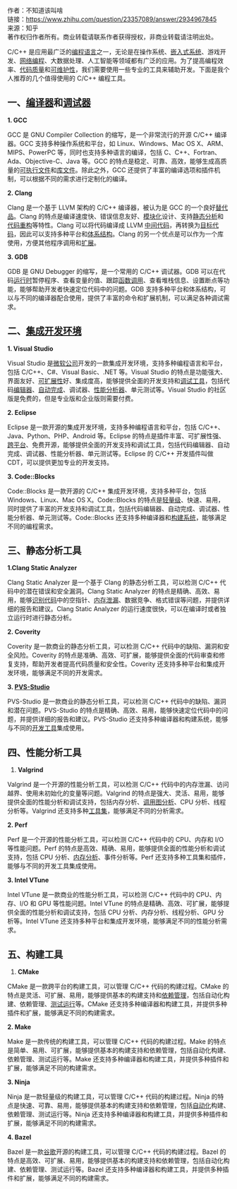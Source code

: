 作者：不知道该叫啥  
链接：https://www.zhihu.com/question/23357089/answer/2934967845  
来源：知乎  
著作权归作者所有。商业转载请联系作者获得授权，非商业转载请注明出处。  
  

C/C++ 是应用最广泛的[编程语言](https://www.zhihu.com/search?q=%E7%BC%96%E7%A8%8B%E8%AF%AD%E8%A8%80&search_source=Entity&hybrid_search_source=Entity&hybrid_search_extra=%7B%22sourceType%22%3A%22answer%22%2C%22sourceId%22%3A2934967845%7D)之一，无论是在操作系统、[嵌入式系统](https://www.zhihu.com/search?q=%E5%B5%8C%E5%85%A5%E5%BC%8F%E7%B3%BB%E7%BB%9F&search_source=Entity&hybrid_search_source=Entity&hybrid_search_extra=%7B%22sourceType%22%3A%22answer%22%2C%22sourceId%22%3A2934967845%7D)、游戏开发、[网络编程](https://www.zhihu.com/search?q=%E7%BD%91%E7%BB%9C%E7%BC%96%E7%A8%8B&search_source=Entity&hybrid_search_source=Entity&hybrid_search_extra=%7B%22sourceType%22%3A%22answer%22%2C%22sourceId%22%3A2934967845%7D)、大数据处理、人工智能等领域都有广泛的应用。为了提高编程效率、[代码质量](https://www.zhihu.com/search?q=%E4%BB%A3%E7%A0%81%E8%B4%A8%E9%87%8F&search_source=Entity&hybrid_search_source=Entity&hybrid_search_extra=%7B%22sourceType%22%3A%22answer%22%2C%22sourceId%22%3A2934967845%7D)和[可维护性](https://www.zhihu.com/search?q=%E5%8F%AF%E7%BB%B4%E6%8A%A4%E6%80%A7&search_source=Entity&hybrid_search_source=Entity&hybrid_search_extra=%7B%22sourceType%22%3A%22answer%22%2C%22sourceId%22%3A2934967845%7D)，我们需要使用一些专业的工具来辅助开发。下面是我个人推荐的几个值得使用的 C/C++ 编程工具。

## 一、[编译器](https://www.zhihu.com/search?q=%E7%BC%96%E8%AF%91%E5%99%A8&search_source=Entity&hybrid_search_source=Entity&hybrid_search_extra=%7B%22sourceType%22%3A%22answer%22%2C%22sourceId%22%3A2934967845%7D)和[调试器](https://www.zhihu.com/search?q=%E8%B0%83%E8%AF%95%E5%99%A8&search_source=Entity&hybrid_search_source=Entity&hybrid_search_extra=%7B%22sourceType%22%3A%22answer%22%2C%22sourceId%22%3A2934967845%7D)
**1. GCC**

GCC 是 GNU Compiler Collection 的缩写，是一个非常流行的开源 C/C++ 编译器。GCC 支持多种操作系统和平台，如 Linux、Windows、Mac OS X、ARM、MIPS、PowerPC 等，同时也支持多种语言的编译，包括 C、C++、Fortran、Ada、Objective-C、Java 等。GCC 的特点是稳定、可靠、高效，能够生成高质量的[可执行文件](https://www.zhihu.com/search?q=%E5%8F%AF%E6%89%A7%E8%A1%8C%E6%96%87%E4%BB%B6&search_source=Entity&hybrid_search_source=Entity&hybrid_search_extra=%7B%22sourceType%22%3A%22answer%22%2C%22sourceId%22%3A2934967845%7D)和[库文件](https://www.zhihu.com/search?q=%E5%BA%93%E6%96%87%E4%BB%B6&search_source=Entity&hybrid_search_source=Entity&hybrid_search_extra=%7B%22sourceType%22%3A%22answer%22%2C%22sourceId%22%3A2934967845%7D)。除此之外，GCC 还提供了丰富的编译选项和插件机制，可以根据不同的需求进行定制化的编译。

**2. Clang**

Clang 是一个基于 LLVM 架构的 C/C++ 编译器，被认为是 GCC 的一个良好[替代品](https://www.zhihu.com/search?q=%E6%9B%BF%E4%BB%A3%E5%93%81&search_source=Entity&hybrid_search_source=Entity&hybrid_search_extra=%7B%22sourceType%22%3A%22answer%22%2C%22sourceId%22%3A2934967845%7D)。Clang 的特点是编译速度快、错误信息友好、[模块化](https://www.zhihu.com/search?q=%E6%A8%A1%E5%9D%97%E5%8C%96&search_source=Entity&hybrid_search_source=Entity&hybrid_search_extra=%7B%22sourceType%22%3A%22answer%22%2C%22sourceId%22%3A2934967845%7D)设计、支持[静态分析](https://www.zhihu.com/search?q=%E9%9D%99%E6%80%81%E5%88%86%E6%9E%90&search_source=Entity&hybrid_search_source=Entity&hybrid_search_extra=%7B%22sourceType%22%3A%22answer%22%2C%22sourceId%22%3A2934967845%7D)和[代码重构](https://www.zhihu.com/search?q=%E4%BB%A3%E7%A0%81%E9%87%8D%E6%9E%84&search_source=Entity&hybrid_search_source=Entity&hybrid_search_extra=%7B%22sourceType%22%3A%22answer%22%2C%22sourceId%22%3A2934967845%7D)等特性。Clang 可以将代码编译成 LLVM [中间代码](https://www.zhihu.com/search?q=%E4%B8%AD%E9%97%B4%E4%BB%A3%E7%A0%81&search_source=Entity&hybrid_search_source=Entity&hybrid_search_extra=%7B%22sourceType%22%3A%22answer%22%2C%22sourceId%22%3A2934967845%7D)，再转换为[目标代码](https://www.zhihu.com/search?q=%E7%9B%AE%E6%A0%87%E4%BB%A3%E7%A0%81&search_source=Entity&hybrid_search_source=Entity&hybrid_search_extra=%7B%22sourceType%22%3A%22answer%22%2C%22sourceId%22%3A2934967845%7D)，因此可以支持多种平台和[体系结构](https://www.zhihu.com/search?q=%E4%BD%93%E7%B3%BB%E7%BB%93%E6%9E%84&search_source=Entity&hybrid_search_source=Entity&hybrid_search_extra=%7B%22sourceType%22%3A%22answer%22%2C%22sourceId%22%3A2934967845%7D)。Clang 的另一个优点是可以作为一个库使用，方便其他程序调用和[扩展](https://www.zhihu.com/search?q=%E6%89%A9%E5%B1%95&search_source=Entity&hybrid_search_source=Entity&hybrid_search_extra=%7B%22sourceType%22%3A%22answer%22%2C%22sourceId%22%3A2934967845%7D)。

**3. GDB**

GDB 是 GNU Debugger 的缩写，是一个常用的 C/C++ 调试器。GDB 可以在代码[运行时](https://www.zhihu.com/search?q=%E8%BF%90%E8%A1%8C%E6%97%B6&search_source=Entity&hybrid_search_source=Entity&hybrid_search_extra=%7B%22sourceType%22%3A%22answer%22%2C%22sourceId%22%3A2934967845%7D)暂停程序、查看变量的值、跟踪[函数调用](https://www.zhihu.com/search?q=%E5%87%BD%E6%95%B0%E8%B0%83%E7%94%A8&search_source=Entity&hybrid_search_source=Entity&hybrid_search_extra=%7B%22sourceType%22%3A%22answer%22%2C%22sourceId%22%3A2934967845%7D)、查看堆栈信息、设置断点等功能，能够帮助开发者快速定位代码中的问题。GDB 支持多种平台和体系结构，可以与不同的编译器配合使用，提供了丰富的命令和扩展机制，可以满足各种调试需求。

## 二、[集成开发环境](https://www.zhihu.com/search?q=%E9%9B%86%E6%88%90%E5%BC%80%E5%8F%91%E7%8E%AF%E5%A2%83&search_source=Entity&hybrid_search_source=Entity&hybrid_search_extra=%7B%22sourceType%22%3A%22answer%22%2C%22sourceId%22%3A2934967845%7D)

**1. Visual Studio**

Visual Studio 是[微软公司](https://www.zhihu.com/search?q=%E5%BE%AE%E8%BD%AF%E5%85%AC%E5%8F%B8&search_source=Entity&hybrid_search_source=Entity&hybrid_search_extra=%7B%22sourceType%22%3A%22answer%22%2C%22sourceId%22%3A2934967845%7D)开发的一款集成开发环境，支持多种编程语言和平台，包括 C/C++、C#、Visual Basic、.NET 等。Visual Studio 的特点是功能强大、界面友好、[可扩展性](https://www.zhihu.com/search?q=%E5%8F%AF%E6%89%A9%E5%B1%95%E6%80%A7&search_source=Entity&hybrid_search_source=Entity&hybrid_search_extra=%7B%22sourceType%22%3A%22answer%22%2C%22sourceId%22%3A2934967845%7D)好、集成度高，能够提供全面的开发支持和[调试工具](https://www.zhihu.com/search?q=%E8%B0%83%E8%AF%95%E5%B7%A5%E5%85%B7&search_source=Entity&hybrid_search_source=Entity&hybrid_search_extra=%7B%22sourceType%22%3A%22answer%22%2C%22sourceId%22%3A2934967845%7D)，包括代码[编辑器](https://www.zhihu.com/search?q=%E7%BC%96%E8%BE%91%E5%99%A8&search_source=Entity&hybrid_search_source=Entity&hybrid_search_extra=%7B%22sourceType%22%3A%22answer%22%2C%22sourceId%22%3A2934967845%7D)、[自动完成](https://www.zhihu.com/search?q=%E8%87%AA%E5%8A%A8%E5%AE%8C%E6%88%90&search_source=Entity&hybrid_search_source=Entity&hybrid_search_extra=%7B%22sourceType%22%3A%22answer%22%2C%22sourceId%22%3A2934967845%7D)、调试器、[性能分析器](https://www.zhihu.com/search?q=%E6%80%A7%E8%83%BD%E5%88%86%E6%9E%90%E5%99%A8&search_source=Entity&hybrid_search_source=Entity&hybrid_search_extra=%7B%22sourceType%22%3A%22answer%22%2C%22sourceId%22%3A2934967845%7D)、单元测试等。Visual Studio 的社区版是免费的，但是专业版和企业版则需要付费。

**2. Eclipse**

Eclipse 是一款开源的集成开发环境，支持多种编程语言和平台，包括 C/C++、Java、Python、PHP、Android 等。Eclipse 的特点是插件丰富、可扩展性强、[跨平台](https://www.zhihu.com/search?q=%E8%B7%A8%E5%B9%B3%E5%8F%B0&search_source=Entity&hybrid_search_source=Entity&hybrid_search_extra=%7B%22sourceType%22%3A%22answer%22%2C%22sourceId%22%3A2934967845%7D)、免费开源，能够提供全面的开发支持和调试工具，包括代码编辑器、自动完成、调试器、性能分析器、单元测试等。Eclipse 的 C/C++ 开发插件叫做 CDT，可以提供更加专业的开发支持。

**3. Code::Blocks**

Code::Blocks 是一款开源的 C/C++ 集成开发环境，支持多种平台，包括 Windows、Linux、Mac OS X。Code::Blocks 的特点是[轻量级](https://www.zhihu.com/search?q=%E8%BD%BB%E9%87%8F%E7%BA%A7&search_source=Entity&hybrid_search_source=Entity&hybrid_search_extra=%7B%22sourceType%22%3A%22answer%22%2C%22sourceId%22%3A2934967845%7D)、快速、易用，同时提供了丰富的开发支持和调试工具，包括代码编辑器、自动完成、调试器、性能分析器、单元测试等。Code::Blocks 还支持多种编译器和[构建系统](https://www.zhihu.com/search?q=%E6%9E%84%E5%BB%BA%E7%B3%BB%E7%BB%9F&search_source=Entity&hybrid_search_source=Entity&hybrid_search_extra=%7B%22sourceType%22%3A%22answer%22%2C%22sourceId%22%3A2934967845%7D)，能够满足不同的编程需求。

## 三、静态分析工具

**1.Clang Static Analyzer**

Clang Static Analyzer 是一个基于 Clang 的静态分析工具，可以检测 C/C++ 代码中的潜在错误和安全漏洞。Clang Static Analyzer 的特点是精确、高效、易用，能够[识别代码](https://www.zhihu.com/search?q=%E8%AF%86%E5%88%AB%E4%BB%A3%E7%A0%81&search_source=Entity&hybrid_search_source=Entity&hybrid_search_extra=%7B%22sourceType%22%3A%22answer%22%2C%22sourceId%22%3A2934967845%7D)中的空指针、[内存泄漏](https://www.zhihu.com/search?q=%E5%86%85%E5%AD%98%E6%B3%84%E6%BC%8F&search_source=Entity&hybrid_search_source=Entity&hybrid_search_extra=%7B%22sourceType%22%3A%22answer%22%2C%22sourceId%22%3A2934967845%7D)、数据竞争、格式错误等问题，并提供详细的报告和建议。Clang Static Analyzer 的运行速度很快，可以在编译时或者独立运行时进行静态分析。

**2. Coverity**

Coverity 是一款商业的静态分析工具，可以检测 C/C++ 代码中的缺陷、漏洞和安全风险。Coverity 的特点是准确、高效、可扩展，能够提供全面的代码审查和修复支持，帮助开发者提高代码质量和安全性。Coverity 还支持多种平台和集成开发环境，能够满足不同的开发需求。

**3. [PVS-Studio](https://www.zhihu.com/search?q=PVS-Studio&search_source=Entity&hybrid_search_source=Entity&hybrid_search_extra=%7B%22sourceType%22%3A%22answer%22%2C%22sourceId%22%3A2934967845%7D)**

PVS-Studio 是一款商业的静态分析工具，可以检测 C/C++ 代码中的缺陷、漏洞和潜在问题。PVS-Studio 的特点是精确、高效、易用，能够快速定位代码中的问题，并提供详细的报告和建议。PVS-Studio 还支持多种编译器和构建系统，能够与不同的[开发工具](https://www.zhihu.com/search?q=%E5%BC%80%E5%8F%91%E5%B7%A5%E5%85%B7&search_source=Entity&hybrid_search_source=Entity&hybrid_search_extra=%7B%22sourceType%22%3A%22answer%22%2C%22sourceId%22%3A2934967845%7D)集成使用。

## 四、性能分析工具

1. **Valgrind**

Valgrind 是一个开源的性能分析工具，可以检测 C/C++ 代码中的内存泄漏、访问越界、使用未初始化的变量等问题。Valgrind 的特点是强大、灵活、易用，能够提供全面的性能分析和调试支持，包括内存分析、[调用图分析](https://www.zhihu.com/search?q=%E8%B0%83%E7%94%A8%E5%9B%BE%E5%88%86%E6%9E%90&search_source=Entity&hybrid_search_source=Entity&hybrid_search_extra=%7B%22sourceType%22%3A%22answer%22%2C%22sourceId%22%3A2934967845%7D)、CPU 分析、线程分析等。Valgrind 还支持多种[工具集](https://www.zhihu.com/search?q=%E5%B7%A5%E5%85%B7%E9%9B%86&search_source=Entity&hybrid_search_source=Entity&hybrid_search_extra=%7B%22sourceType%22%3A%22answer%22%2C%22sourceId%22%3A2934967845%7D)，能够满足不同的分析需求。

**2. Perf**

Perf 是一个开源的性能分析工具，可以检测 C/C++ 代码中的 CPU、内存和 I/O 等性能问题。Perf 的特点是高效、精确、易用，能够提供全面的性能分析和调试支持，包括 CPU 分析、[内存分析](https://www.zhihu.com/search?q=%E5%86%85%E5%AD%98%E5%88%86%E6%9E%90&search_source=Entity&hybrid_search_source=Entity&hybrid_search_extra=%7B%22sourceType%22%3A%22answer%22%2C%22sourceId%22%3A2934967845%7D)、事件分析等。Perf 还支持多种工具集和插件，能够与不同的开发工具集成使用。

**3. Intel VTune**

Intel VTune 是一款商业的性能分析工具，可以检测 C/C++ 代码中的 CPU、内存、I/O 和 GPU 等性能问题。Intel VTune 的特点是精确、高效、可扩展，能够提供全面的性能分析和调试支持，包括 CPU 分析、内存分析、线程分析、GPU 分析等。Intel VTune 还支持多种平台和集成开发环境，能够满足不同的性能分析需求。

## 五、构建工具

1. **CMake**

CMake 是一款跨平台的构建工具，可以管理 C/C++ 代码的构建过程。CMake 的特点是灵活、可扩展、易用，能够提供基本的构建支持和[依赖管理](https://www.zhihu.com/search?q=%E4%BE%9D%E8%B5%96%E7%AE%A1%E7%90%86&search_source=Entity&hybrid_search_source=Entity&hybrid_search_extra=%7B%22sourceType%22%3A%22answer%22%2C%22sourceId%22%3A2934967845%7D)，包括自动化构建、依赖管理、[测试运行](https://www.zhihu.com/search?q=%E6%B5%8B%E8%AF%95%E8%BF%90%E8%A1%8C&search_source=Entity&hybrid_search_source=Entity&hybrid_search_extra=%7B%22sourceType%22%3A%22answer%22%2C%22sourceId%22%3A2934967845%7D)等。CMake 还支持多种编译器和构建工具，并提供多种插件和扩展，能够满足不同的构建需求。

**2. Make**

Make 是一款传统的构建工具，可以管理 C/C++ 代码的构建过程。Make 的特点是简单、易用、可扩展，能够提供基本的构建支持和依赖管理，包括自动化构建、依赖管理、测试运行等。Make 还支持多种编译器和构建工具，并提供多种插件和扩展，能够满足不同的构建需求。

**3. Ninja**

Ninja 是一款轻量级的构建工具，可以管理 C/C++ 代码的构建过程。Ninja 的特点是快速、可靠、易用，能够提供基本的构建支持和依赖管理，包括[自动化](https://www.zhihu.com/search?q=%E8%87%AA%E5%8A%A8%E5%8C%96&search_source=Entity&hybrid_search_source=Entity&hybrid_search_extra=%7B%22sourceType%22%3A%22answer%22%2C%22sourceId%22%3A2934967845%7D)构建、依赖管理、测试运行等。Ninja 还支持多种编译器和构建工具，并提供多种插件和扩展，能够满足不同的构建需求。

**4. Bazel**

Bazel 是一款[谷歌](https://www.zhihu.com/search?q=%E8%B0%B7%E6%AD%8C&search_source=Entity&hybrid_search_source=Entity&hybrid_search_extra=%7B%22sourceType%22%3A%22answer%22%2C%22sourceId%22%3A2934967845%7D)开源的构建工具，可以管理 C/C++ 代码的构建过程。Bazel 的特点是高效、可扩展、易用，能够提供基本的构建支持和依赖管理，包括自动化构建、依赖管理、测试运行等。Bazel 还支持多种编译器和构建工具，并提供多种插件和扩展，能够满足不同的构建需求。